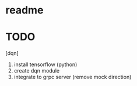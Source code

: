 # readme

# TODO
[dqn]
1. install tensorflow (python)
2. create dqn module
3. integrate to grpc server (remove mock direction)
